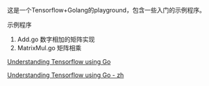 这是一个Tensorflow+Golang的playground，包含一些入门的示例程序。

示例程序

1. Add.go  数字相加的矩阵实现
2. MatrixMul.go 矩阵相乘

[Understanding Tensorflow using Go](https://pgaleone.eu/tensorflow/go/2017/05/29/understanding-tensorflow-using-go/)

[Understanding Tensorflow using Go - zh](https://log.zvz.im/2018/07/15/go-tensorflow/)
